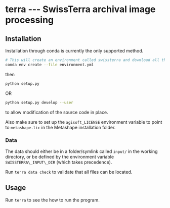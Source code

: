 # terra --- SwissTerra archival image processing

## Installation
Installation through conda is currently the only supported method.

```bash
# This will create an environment called swissterra and download all the packages
conda env create --file environment.yml
```
then
```bash
python setup.py 
```
OR
```bash
python setup.py develop --user
```
to allow modification of the source code in place.

Also make sure to set up the `agisoft_LICENSE` environment variable to point to `metashape.lic` in the Metashape installation folder.

### Data
The data should either be in a folder/symlink called `input/` in the working directory, or be defined by the environment variable `SWISSTERRA\_INPUT\_DIR` (which takes precedence).

Run `terra data check` to validate that all files can be located.

## Usage
Run `terra` to see the how to run the program.
